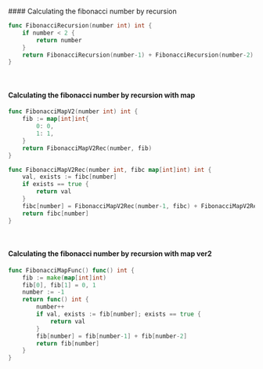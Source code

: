 <br />
#### Calculating the fibonacci number by recursion

```go
func FibonacciRecursion(number int) int {
	if number < 2 {
		return number
	}
	return FibonacciRecursion(number-1) + FibonacciRecursion(number-2)
}
```
<br />

#### Calculating the fibonacci number by recursion with map

```go
func FibonacciMapV2(number int) int {
	fib := map[int]int{
		0: 0,
		1: 1,
	}
	return FibonacciMapV2Rec(number, fib)
}

func FibonacciMapV2Rec(number int, fibc map[int]int) int {
	val, exists := fibc[number]
	if exists == true {
		return val
	}
	fibc[number] = FibonacciMapV2Rec(number-1, fibc) + FibonacciMapV2Rec(number-2, fibc)
	return fibc[number]
}
```
<br />

#### Calculating the fibonacci number by recursion with map ver2

```go
func FibonacciMapFunc() func() int {
	fib := make(map[int]int)
	fib[0], fib[1] = 0, 1
	number := -1
	return func() int {
		number++
		if val, exists := fib[number]; exists == true {
			return val
		}
		fib[number] = fib[number-1] + fib[number-2]
		return fib[number]
	}
}
```
<br />